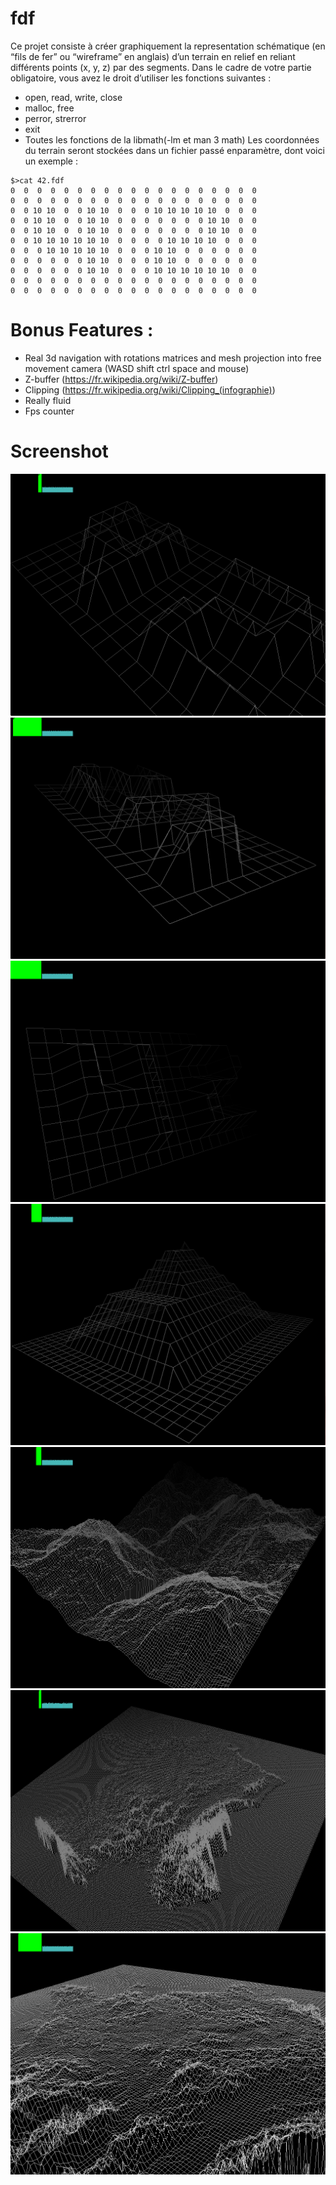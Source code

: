 # fdf

Ce projet consiste à créer graphiquement la representation schématique (en “fils de fer” ou “wireframe” en anglais) d’un terrain en relief en reliant différents points (x, y, z) par des segments.
Dans le cadre de votre partie obligatoire, vous avez le droit d’utiliser les fonctions suivantes :
- open, read, write, close
- malloc, free
- perror, strerror
- exit
- Toutes les fonctions de la libmath(-lm et man 3 math)
Les coordonnées du terrain seront stockées dans un fichier passé enparamètre, dont voici un exemple :
```
$>cat 42.fdf
0  0  0  0  0  0  0  0  0  0  0  0  0  0  0  0  0  0  0
0  0  0  0  0  0  0  0  0  0  0  0  0  0  0  0  0  0  0
0  0 10 10  0  0 10 10  0  0  0 10 10 10 10 10  0  0  0
0  0 10 10  0  0 10 10  0  0  0  0  0  0  0 10 10  0  0
0  0 10 10  0  0 10 10  0  0  0  0  0  0  0 10 10  0  0
0  0 10 10 10 10 10 10  0  0  0  0 10 10 10 10  0  0  0
0  0  0 10 10 10 10 10  0  0  0 10 10  0  0  0  0  0  0
0  0  0  0  0  0 10 10  0  0  0 10 10  0  0  0  0  0  0
0  0  0  0  0  0 10 10  0  0  0 10 10 10 10 10 10  0  0
0  0  0  0  0  0  0  0  0  0  0  0  0  0  0  0  0  0  0
0  0  0  0  0  0  0  0  0  0  0  0  0  0  0  0  0  0  0
```


# Bonus Features :
* Real 3d navigation with rotations matrices and mesh projection into free movement camera (WASD shift ctrl space and mouse)
* Z-buffer (https://fr.wikipedia.org/wiki/Z-buffer)
* Clipping (https://fr.wikipedia.org/wiki/Clipping_(infographie))
* Really fluid
* Fps counter

# Screenshot
![Alt text](/screenshoots/1.png?raw=true "Optional Title")
![Alt text](/screenshoots/2.png?raw=true "Optional Title")
![Alt text](/screenshoots/3.png?raw=true "Optional Title")
![Alt text](/screenshoots/4.png?raw=true "Optional Title")
![Alt text](/screenshoots/5.png?raw=true "Optional Title")
![Alt text](/screenshoots/6.png?raw=true "Optional Title")
![Alt text](/screenshoots/7.png?raw=true "Optional Title")
